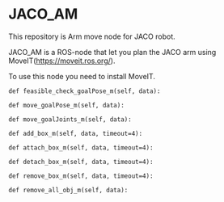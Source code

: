 # JACO_AM
This repository is Arm move node for JACO robot.

JACO_AM is a ROS-node that let you plan the JACO arm using MoveIT(https://moveit.ros.org/).

To use this node you need to install MoveIT.

    def feasible_check_goalPose_m(self, data):
    
    def move_goalPose_m(self, data):

    def move_goalJoints_m(self, data):

    def add_box_m(self, data, timeout=4):

    def attach_box_m(self, data, timeout=4):

    def detach_box_m(self, data, timeout=4):

    def remove_box_m(self, data, timeout=4):

    def remove_all_obj_m(self, data):
 